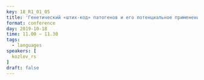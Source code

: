 ```yaml
---
key: 18_R1_01_05
title: 'Генетический «штих-код» патогенов и его потенциальное применение'
format: conference
day: 2019-10-18
time: 11.00 – 11.30
tags:
  - languages
speakers: [
  kozlov_rs
]
draft: false
---
```

